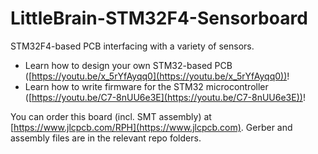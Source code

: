 # LittleBrain-STM32F4-Sensorboard
STM32F4-based PCB interfacing with a variety of sensors.

- Learn how to design your own STM32-based PCB ([https://youtu.be/x_5rYfAyqq0](https://youtu.be/x_5rYfAyqq0))!
- Learn how to write firmware for the STM32 microcontroller ([https://youtu.be/C7-8nUU6e3E](https://youtu.be/C7-8nUU6e3E))!

You can order this board (incl. SMT assembly) at [https://www.jlcpcb.com/RPH](https://www.jlcpcb.com). Gerber and assembly files are in the relevant repo folders.
